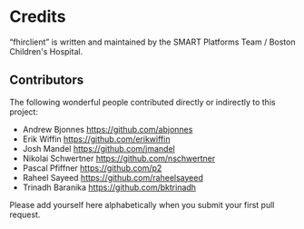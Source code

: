 Credits
=======

“fhirclient” is written and maintained by the SMART Platforms Team / Boston Children's Hospital.


Contributors
------------

The following wonderful people contributed directly or indirectly to this project:

- Andrew Bjonnes <https://github.com/abjonnes>
- Erik Wiffin <https://github.com/erikwiffin>
- Josh Mandel <https://github.com/jmandel>
- Nikolai Schwertner <https://github.com/nschwertner>
- Pascal Pfiffner <https://github.com/p2>
- Raheel Sayeed <https://github.com/raheelsayeed> 
- Trinadh Baranika <https://github.com/bktrinadh>

Please add yourself here alphabetically when you submit your first pull request.
